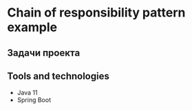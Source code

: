 # Chain of responsibility pattern example
## Задачи проекта

## Tools and technologies
- Java 11
- Spring Boot
